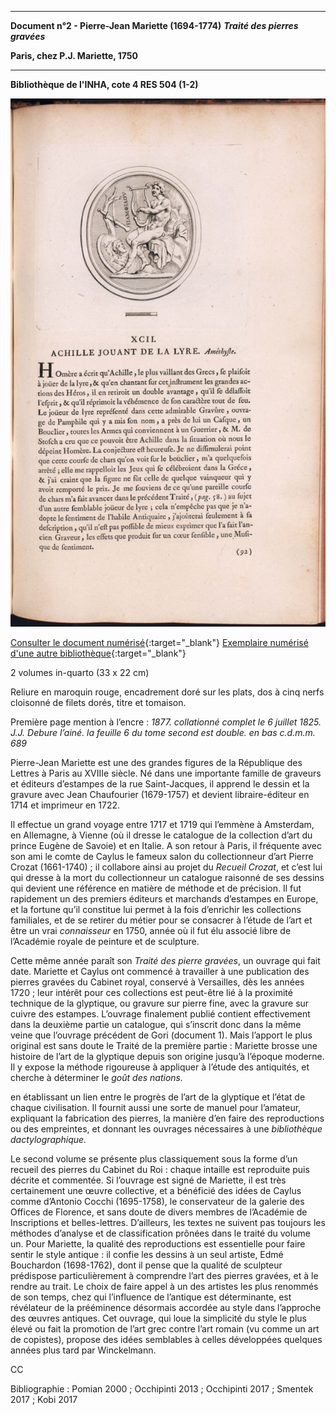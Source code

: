 ﻿***

**Document n°2 - Pierre-Jean Mariette (1694-1774)**
**_Traité des pierres gravées_**

**Paris, chez P.J. Mariette, 1750**

***

**Bibliothèque de l'INHA, cote 4 RES 504 (1-2)**

![Branching](./img/doc2/doc2_1.png)

[Consulter le document numérisé](http://bibliotheque.inha.fr/iguana/www.main.cls?surl=search#RecordId=1.227111){:target="_blank"}
[Exemplaire numérisé d'une autre bibliothèque](https://gallica.bnf.fr/ark:/12148/bpt6k311112h){:target="_blank"}

2 volumes in-quarto (33 x 22 cm)

Reliure en maroquin rouge, encadrement doré sur les plats, dos à cinq nerfs cloisonné de filets dorés, titre et tomaison.

Première page mention à l’encre : _1877. collationné complet le 6 juillet 1825. J.J. Debure l’ainé. la feuille 6 du tome second est double. en bas c.d.m.m. 689_

Pierre-Jean Mariette est une des grandes figures de la République des Lettres à Paris au XVIIIe siècle.
Né dans une importante famille de graveurs et éditeurs d’estampes de la rue Saint-Jacques, il apprend le dessin et la gravure avec Jean Chaufourier (1679-1757)
et devient libraire-éditeur en 1714 et imprimeur en 1722.

Il effectue un grand voyage entre 1717 et 1719 qui l’emmène à Amsterdam, en Allemagne, à Vienne (où il dresse le catalogue de la collection d’art du prince Eugène de Savoie) et en Italie.
A son retour à Paris, il fréquente avec son ami le comte de Caylus le fameux salon du collectionneur d’art Pierre Crozat (1661-1740) ;
il collabore ainsi au projet du _Recueil Crozat_, et c’est lui qui dresse à la mort du collectionneur un catalogue raisonné de ses dessins qui devient une référence en matière
de méthode et de précision. Il fut rapidement un des premiers éditeurs et marchands d’estampes en Europe, et la fortune qu’il constitue
lui permet à la fois d’enrichir les collections familiales, et de se retirer du métier pour se consacrer à  l’étude de l’art
et être un vrai _connaisseur_ en 1750, année où il fut élu associé libre de l’Académie royale de peinture et de sculpture.

Cette même année paraît son _Traité des pierre gravées_, un ouvrage qui fait date.
Mariette et Caylus ont commencé à travailler à une publication des pierres gravées du Cabinet royal, conservé à Versailles, dès les années 1720 ;
leur intérêt pour ces collections est peut-être lié à la proximité technique de la glyptique, ou gravure sur pierre fine, avec la gravure sur cuivre des estampes.
L’ouvrage finalement publié contient effectivement dans la deuxième partie un catalogue, qui s’inscrit donc dans la même veine que l’ouvrage précédent de Gori (document 1).
Mais l’apport le plus original est sans doute le Traité de la première partie : Mariette brosse une histoire de l’art de la glyptique depuis son origine jusqu’à l’époque moderne.
Il y expose la méthode rigoureuse à appliquer à l’étude des antiquités, et cherche à déterminer le _goût des nations._

en établissant un lien entre le progrès de l’art de la glyptique et l’état de chaque civilisation.
Il fournit aussi une sorte de manuel pour l’amateur, expliquant la fabrication des pierres, la manière d’en faire des reproductions ou des empreintes, et donnant les ouvrages nécessaires à une _bibliothèque dactylographique._

Le second volume se présente plus classiquement sous la forme d’un recueil des pierres du Cabinet du Roi : chaque intaille est reproduite puis décrite et commentée.
Si l’ouvrage est signé de Mariette, il est très certainement une œuvre collective, et a bénéficié des idées de Caylus
comme d’Antonio Cocchi (1695-1758), le conservateur de la galerie des Offices de Florence, et sans doute de divers membres de l’Académie de Inscriptions et belles-lettres.
D’ailleurs, les textes ne suivent pas toujours les méthodes d’analyse et de classification prônées dans le traité du volume un. Pour Mariette, la qualité des reproductions
est essentielle pour faire sentir le style antique : il confie les dessins à un seul artiste, Edmé Bouchardon (1698-1762), dont il pense que la qualité de sculpteur
prédispose particulièrement à comprendre l’art des pierres gravées, et à le rendre au trait. Le choix de faire appel à un des artistes les plus renommés de son temps, chez qui
l’influence de l’antique est déterminante, est révélateur de la prééminence désormais accordée au style dans l’approche des œuvres antiques.
Cet ouvrage, qui loue la simplicité du style le plus élevé ou fait la promotion de l’art grec contre l’art romain (vu comme un art de copistes), propose des idées semblables
à celles développées quelques années plus tard par Winckelmann.

CC

Bibliographie : Pomian 2000 ; Occhipinti 2013 ; Occhipinti 2017 ; Smentek 2017 ; Kobi 2017
